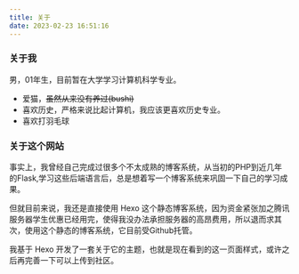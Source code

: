 ```yaml
---
title: 关于
date: 2023-02-23 16:51:16
---
```


### 关于我 
男，01年生，目前暂在大学学习计算机科学专业。


- 爱猫，~~虽然从来没有养过(bushi)~~
- 喜欢历史，严格来说比起计算机，我应该更喜欢历史专业。
- 喜欢打羽毛球


### 关于这个网站
事实上，我曾经自己完成过很多个不太成熟的博客系统，从当初的PHP到近几年的Flask,学习这些后端语言后，总是想着写一个博客系统来巩固一下自己的学习成果。

但就目前来说，我还是直接使用 Hexo 这个静态博客系统，因为资金紧张加之腾讯服务器学生优惠已经用完，使得我没办法承担服务器的高昂费用，所以退而求其次，使用这个静态的博客系统，它目前受Github托管。

我基于 Hexo 开发了一套关于它的主题，也就是现在看到的这一页面样式，或许之后再完善一下可以上传到社区。

